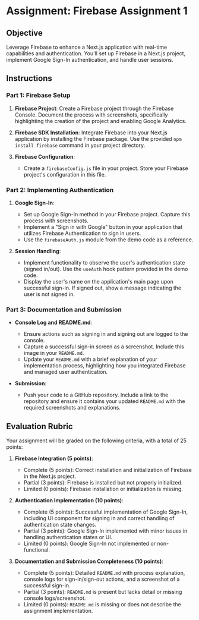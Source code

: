 # Assignment: Firebase Assignment 1

## Objective

Leverage Firebase to enhance a Next.js application with real-time capabilities and authentication. You'll set up Firebase in a Next.js project, implement Google Sign-In authentication, and handle user sessions.

## Instructions

### Part 1: Firebase Setup

1. **Firebase Project**: Create a Firebase project through the Firebase Console. Document the process with screenshots, specifically highlighting the creation of the project and enabling Google Analytics.

2. **Firebase SDK Installation**: Integrate Firebase into your Next.js application by installing the Firebase package. Use the provided `npm install firebase` command in your project directory.

3. **Firebase Configuration**:
   - Create a `firebaseConfig.js` file in your project. Store your Firebase project's configuration in this file.

### Part 2: Implementing Authentication

1. **Google Sign-In**:

   - Set up Google Sign-In method in your Firebase project. Capture this process with screenshots.
   - Implement a "Sign in with Google" button in your application that utilizes Firebase Authentication to sign in users.
   - Use the `firebaseAuth.js` module from the demo code as a reference.

2. **Session Handling**:
   - Implement functionality to observe the user's authentication state (signed in/out). Use the `useAuth` hook pattern provided in the demo code.
   - Display the user's name on the application's main page upon successful sign-in. If signed out, show a message indicating the user is not signed in.

### Part 3: Documentation and Submission

- **Console Log and README.md**:

  - Ensure actions such as signing in and signing out are logged to the console.
  - Capture a successful sign-in screen as a screenshot. Include this image in your `README.md`.
  - Update your `README.md` with a brief explanation of your implementation process, highlighting how you integrated Firebase and managed user authentication.

- **Submission**:
  - Push your code to a GitHub repository. Include a link to the repository and ensure it contains your updated `README.md` with the required screenshots and explanations.

## Evaluation Rubric

Your assignment will be graded on the following criteria, with a total of 25 points:

1. **Firebase Integration (5 points)**:

   - Complete (5 points): Correct installation and initialization of Firebase in the Next.js project.
   - Partial (3 points): Firebase is installed but not properly initialized.
   - Limited (0 points): Firebase installation or initialization is missing.

2. **Authentication Implementation (10 points)**:

   - Complete (5 points): Successful implementation of Google Sign-In, including UI component for signing in and correct handling of authentication state changes.
   - Partial (3 points): Google Sign-In implemented with minor issues in handling authentication states or UI.
   - Limited (0 points): Google Sign-In not implemented or non-functional.

3. **Documentation and Submission Completeness (10 points)**:
   - Complete (5 points): Detailed `README.md` with process explanation, console logs for sign-in/sign-out actions, and a screenshot of a successful sign-in.
   - Partial (3 points): `README.md` is present but lacks detail or missing console logs/screenshot.
   - Limited (0 points): `README.md` is missing or does not describe the assignment implementation.
